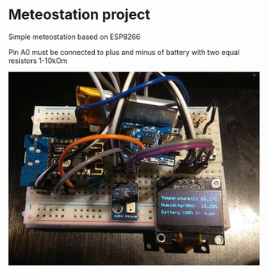# Meteostation project

Simple meteostation based on ESP8266

Pin A0 must be connected to plus and minus of battery with two equal resistors 1-10kOm

![alt text](https://raw.githubusercontent.com/anarakinson/arduino_meteo_station/main/photo_2024-01-14_15-03-12.jpg)
